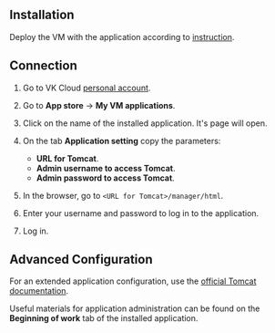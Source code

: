 ## Installation

Deploy the VM with the application according to [instruction](../init-install/).

## Connection

1. Go to VK Cloud [personal account](https://mcs.mail.ru/app/en).
1. Go to **App store** → **My VM applications**.
1. Click on the name of the installed application. It's page will open.
1. On the tab **Application setting** copy the parameters:

    - **URL for Tomcat**.
    - **Admin username to access Tomcat**.
    - **Admin password to access Tomcat**.

1. In the browser, go to `<URL for Tomcat>/manager/html`.
1. Enter your username and password to log in to the application.
1. Log in.

## Advanced Configuration

For an extended application configuration, use the [official Tomcat documentation](https://tomcat.apache.org).

<info>

Useful materials for application administration can be found on the **Beginning of work** tab of the installed application.

</info>
